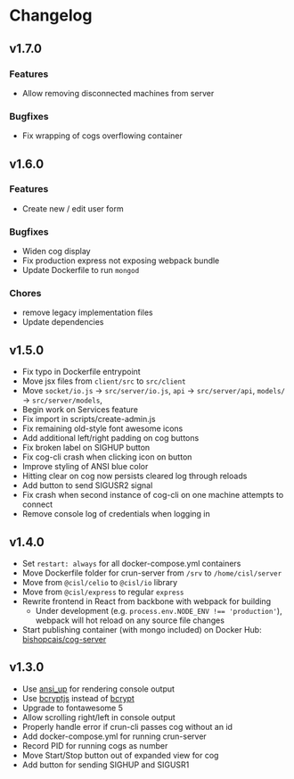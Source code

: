 # Changelog

## v1.7.0

### Features

* Allow removing disconnected machines from server

### Bugfixes

* Fix wrapping of cogs overflowing container

## v1.6.0

### Features

* Create new / edit user form

### Bugfixes

* Widen cog display
* Fix production express not exposing webpack bundle
* Update Dockerfile to run `mongod`

### Chores

* remove legacy implementation files
* Update dependencies

## v1.5.0

* Fix typo in Dockerfile entrypoint
* Move jsx files from `client/src` to `src/client`
* Move `socket/io.js` -> `src/server/io.js`, `api` -> `src/server/api`, `models/` -> `src/server/models`, 
* Begin work on Services feature
* Fix import in scripts/create-admin.js
* Fix remaining old-style font awesome icons
* Add additional left/right padding on cog buttons
* Fix broken label on SIGHUP button
* Fix cog-cli crash when clicking icon on button
* Improve styling of ANSI blue color
* Hitting clear on cog now persists cleared log through reloads
* Add button to send SIGUSR2 signal
* Fix crash when second instance of cog-cli on one machine attempts to connect
* Remove console log of credentials when logging in

## v1.4.0

* Set `restart: always` for all docker-compose.yml containers
* Move Dockerfile folder for crun-server from `/srv` to `/home/cisl/server`
* Move from `@cisl/celio` to `@cisl/io` library
* Move from `@cisl/express` to regular `express`
* Rewrite frontend in React from backbone with webpack for building
    * Under development (e.g. `process.env.NODE_ENV !== 'production'`), webpack will hot reload on any source file changes
* Start publishing container (with mongo included) on Docker Hub: [bishopcais/cog-server](https://hub.docker.com/r/bishopcais/cog-server)

## v1.3.0

* Use [ansi_up](https://github.com/drudru/ansi_up#readme) for rendering console output
* Use [bcryptjs](https://www.npmjs.com/package/bcryptjs) instead of [bcrypt](https://www.npmjs.com/package/bcrypt)
* Upgrade to fontawesome 5
* Allow scrolling right/left in console output
* Properly handle error if crun-cli passes cog without an id
* Add docker-compose.yml for running crun-server
* Record PID for running cogs as number
* Move Start/Stop button out of expanded view for cog
* Add button for sending SIGHUP and SIGUSR1
